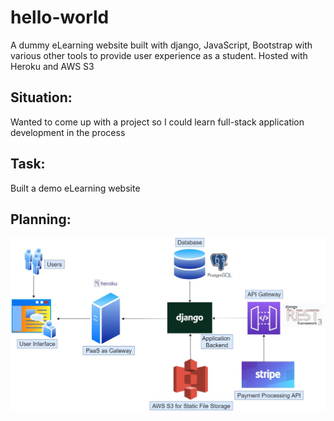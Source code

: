 # hello-world
A dummy eLearning website built with django, JavaScript, Bootstrap with various other tools to provide user experience as a student. Hosted with Heroku and AWS S3

## Situation:
Wanted to come up with a project so I could learn full-stack application development in the process

## Task:
Built a demo eLearning website

## Planning:
![drawing](https://github.com/shafin071/hello-world/blob/master/system_design.jpg)


